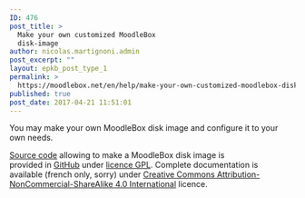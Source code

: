 ```yaml
---
ID: 476
post_title: >
  Make your own customized MoodleBox
  disk-image
author: nicolas.martignoni.admin
post_excerpt: ""
layout: epkb_post_type_1
permalink: >
  https://moodlebox.net/en/help/make-your-own-customized-moodlebox-disk-image/
published: true
post_date: 2017-04-21 11:51:01
---
```

You may make your own MoodleBox disk image and configure it to your own needs.

<a href="https://github.com/martignoni/make-moodlebox" target="_blank" rel="noopener noreferrer">Source code</a> allowing to make a MoodleBox disk image is provided in <a href="https://github.com/martignoni/make-moodlebox" target="_blank" rel="noopener noreferrer">GitHub</a> under <a href="https://www.gnu.org/licenses/gpl-3.0.en.html" target="_blank" rel="noopener noreferrer">licence GPL</a>. Complete documentation is available (french only, sorry) under <a href="https://creativecommons.org/licenses/by-nc-sa/4.0/" target="_blank" rel="noopener noreferrer">Creative Commons Attribution-NonCommercial-ShareAlike 4.0 International</a> licence.